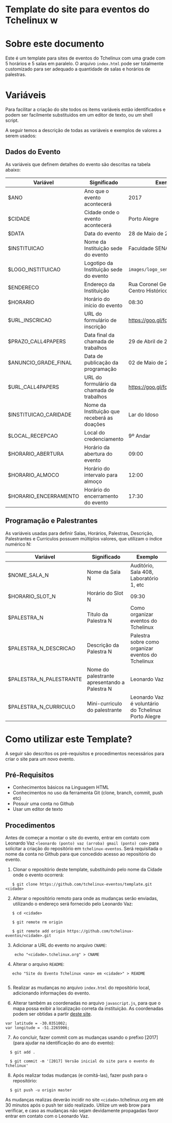 Template do site para eventos do Tchelinux
w
==========================================

# Sobre este documento

Este é um template para sites de eventos do Tchelinux com uma grade com 5 horários e 5 salas em paralelo. O arquivo `index.html` pode ser totalmente customizado para ser adequado a quantidade de salas e horários de palestras.

# Variáveis

Para facilitar a criação do site todos os items variáveis estão identificados e podem ser facilmente substituidos em um editor de texto, ou um shell script. 

A seguir temos a descrição de todas as variáveis e exemplos de valores a serem usados:

## Dados do Evento

As variáveis que definem detalhes do evento são descritas na tabela abaixo:

| Variável                   | Significado                                 | Exemplo                                      |
| ---------------------------| --------------------------------------------|----------------------------------------------|
| $ANO	 	                 | Ano que o evento acontecerá                 | 2017                                         |
| $CIDADE                    | Cidade onde o evento acontecerá             | Porto Alegre                                 |
| $DATA                      | Data do evento                              | 28 de Maio de 2017                           |
| $INSTITUICAO               | Nome da Instituição sede do evento          | Faculdade SENAC Porto Alegre                 |
| $LOGO_INSTITUICAO          | Logotipo da Instituição sede do evento      | `images/logo_senac.png`                      | 
| $ENDERECO                  | Endereço da Instituição                     | Rua Coronel Genuíno, 130 - Centro Histórico  |
| $HORARIO                   | Horário do início do evento                 | 08:30                                        | 
| $URL_INSCRICAO             | URL do formulário de inscrição              | https://goo.gl/forms/abcd1234                |
| $PRAZO_CALL4PAPERS         | Data final da chamada de trabalhos          | 29 de Abril de 2017                          |
| $ANUNCIO_GRADE_FINAL       | Data de publicação da programação           | 02 de Maio de 2017                           |
| $URL_CALL4PAPERS           | URL do formulário da chamada de trabalhos   | https://goo.gl/forms/efgh5678                |
| $INSTITUICAO_CARIDADE      | Nome da Instituição que receberá as doações | Lar do Idoso                                 | 
| $LOCAL_RECEPCAO            | Local do credenciamento                     | 9º Andar                                     |
| $HORARIO_ABERTURA          | Horário da abertura do evento               | 09:00                                        |
| $HORARIO_ALMOCO            | Horário do intervalo para almoço            | 12:00                                        |
| $HORARIO_ENCERRAMENTO      | Horário do encerramento do evento           | 17:30                                        |

## Programação e Palestrantes

As variáveis usadas para definir Salas, Horários, Palestras, Descrição, Palestrantes e Currículos possuem múltiplos valores, que utilizam o índice numérico N:

| Variável                   | Significado                                   | Exemplo                                             |
| ---------------------------| ----------------------------------------------|-----------------------------------------------------|
| $NOME_SALA_N               | Nome da Sala N                                | Auditório, Sala 408, Laboratório 1, etc             |
| $HORARIO_SLOT_N            | Horário do Slot N                             | 09:30                                               |
| $PALESTRA_N                | Titulo da Palestra N                          | Como organizar eventos do Tchelinux                 | 
| $PALESTRA_N_DESCRICAO      | Descrição da Palestra N                       | Palestra sobre como organizar eventos do Tchelinux  |
| $PALESTRA_N_PALESTRANTE    | Nome do palestrante apresentando a Palestra N | Leonardo Vaz                                        |
| $PALESTRA_N_CURRICULO      | Mini-curriculo do palestrante                 | Leonardo Vaz é voluntário do Tchelinux Porto Alegre |


# Como utilizar este Template?

A seguir são descritos os pré-requisitos e procedimentos necessários para criar o site para um novo evento.

## Pré-Requisitos

- Conhecimentos básicos na Linguagem HTML
- Conhecimentos no uso da ferramenta Git (clone, branch, commit, push etc)
- Possuir uma conta no Github 
- Usar um editor de texto

## Procedimentos

Antes de começar a montar o site do evento, entrar em contato com Leonardo Vaz `<leonardo (ponto) vaz (arroba) gmail (ponto) com>` para solicitar a criação do repositório em `tchelinux-eventos`. Será requisitada o nome da conta no Github para que concedido acesso ao repositório do evento.

 1) Clonar o repositório deste template, substituindo <cidade> pelo nome da Cidade onde o evento ocorrerá:

~~~
   $ git clone https://github.com/tchelinux-eventos/template.git <cidade>
~~~

 2) Alterar o repositório remoto para onde as mudanças serão enviadas, utilizando o endereço será fornecido pelo Leonardo Vaz:

~~~
   $ cd <cidade>
 
   $ git remote rm origin

   $ git remote add origin https://github.com/tchelinux-eventos/<cidade>.git
~~~

 3) Adicionar a URL do evento no arquivo `CNAME`:

~~~
    echo "<cidade>.tchelinux.org" > CNAME 
~~~ 

 4) Alterar o arquivo `README`:

~~~
   echo "Site do Evento Tchelinux <ano> em <cidade>" > README
 
~~~ 


 5) Realizar as mudanças no arquivo `index.html` do repositório local, adicionando informações do evento.

 6) Alterar também as coordenadas no arquivo `javascript.js`, para que o mapa possa exibir a localização correta da instituição. As coordenadas podem ser obtidas a partir [deste site](http://www.whatsmygps.com/).

~~~
var latitude = -30.0351002;
var longitude = -51.2265906;
~~~

 7) Ao concluir, fazer commit com as mudanças usando o prefixo [2017] (para ajudar na identificação do ano do evento):

~~~
  $ git add .

  $ git commit -m '[2017] Versão inicial do site para o evento do Tchelinux'
~~~

 8) Após realizar todas mudanças (e comitá-las), fazer push para o repositório:

~~~
  $ git push -u origin master
~~~

As mudanças realizas deverão incidir no site `<cidade>`.tchelinux.org em até 30 minutos após o push ter sido realizado. Utilize um web brow para verificar, e caso as mudanças não sejam devidamente propagadas favor entrar em contato com o Leonardo Vaz.
